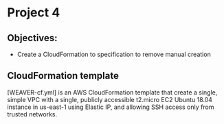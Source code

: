 # Project 4

## Objectives:

- Create a CloudFormation to specification to remove manual creation

## CloudFormation template

[WEAVER-cf.yml] is an AWS CloudFormation template that create a single, simple VPC with a single, publicly accessible t2.micro EC2 Ubuntu 18.04 instance in us-east-1 using Elastic IP, and allowing SSH access only from trusted networks.

